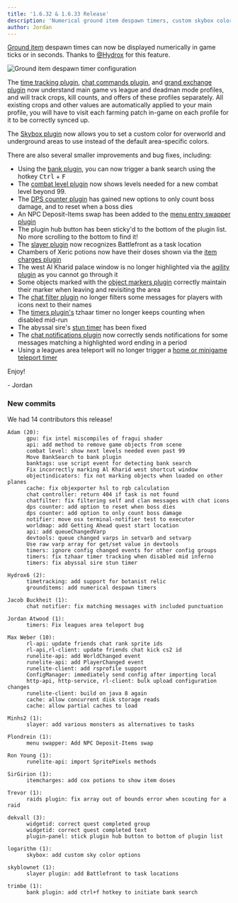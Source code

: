 ```yaml
---
title: '1.6.32 & 1.6.33 Release'
description: 'Numerical ground item despawn timers, custom skybox colors, and leagues time tracking profiles'
author: Jordan
---
```


[Ground item](https://github.com/runelite/runelite/wiki/Ground-Items) despawn times can now be
displayed numerically in game ticks or in seconds. Thanks to [@Hydrox](https://github.com/Hydrox6)
for this feature.

![Ground item despawn timer configuration](/img/blog/1.6.33-Release/ground-item-despawn-timers.gif)

The [time tracking plugin](https://github.com/runelite/runelite/wiki/Time-Tracking), [chat commands
plugin](https://github.com/runelite/runelite/wiki/Chat-Commands), and [grand exchange
plugin](https://github.com/runelite/runelite/wiki/Grand-Exchange) now understand main game vs league
and deadman mode profiles, and will track crops, kill counts, and offers of these profiles
separately. All existing crops and other values are automatically applied to your main profile, you
will have to visit each farming patch in-game on each profile for it to be correctly synced up.

The [Skybox plugin](https://github.com/runelite/runelite/wiki/Skybox) now allows you to set a custom
color for overworld and underground areas to use instead of the default area-specific colors.

There are also several smaller improvements and bug fixes, including:

- Using the [bank plugin](https://github.com/runelite/runelite/wiki/Bank), you can now trigger a
  bank search using the hotkey <kbd>Ctrl</kbd> + <kbd>F</kbd>
- The [combat level plugin](https://github.com/runelite/runelite/wiki/Combat-Level) now shows levels
  needed for a new combat level beyond 99.
- The [DPS counter plugin](https://github.com/runelite/runelite/wiki/DPS-Counter) has gained new
  options to only count boss damage, and to reset when a boss dies
- An NPC Deposit-Items swap has been added to the [menu entry swapper
  plugin](https://github.com/runelite/runelite/wiki/Menu-Entry-Swapper)
- The plugin hub button has been sticky'd to the bottom of the plugin list. No more scrolling to the
  bottom to find it!
- The [slayer plugin](https://github.com/runelite/runelite/wiki/Slayer) now recognizes Battlefront
  as a task location
- Chambers of Xeric potions now have their doses shown via the [item charges
  plugin](https://github.com/runelite/runelite/wiki/Item-Charges)
- The west Al Kharid palace window is no longer highlighted via the [agility
  plugin](https://github.com/runelite/runelite/wiki/Agility) as you cannot go through it
- Some objects marked with the [object markers
  plugin](https://github.com/runelite/runelite/wiki/Object-Markers) correctly maintain their marker
  when leaving and revisiting the area
- The [chat filter plugin](https://github.com/runelite/runelite/wiki/Chat-Filter) no longer filters
  some messages for players with icons next to their names
- The [timers plugin's](https://github.com/runelite/runelite/wiki/Timers) tzhaar timer no longer
  keeps counting when disabled mid-run
- The abyssal sire's [stun timer](https://github.com/runelite/runelite/wiki/Timers) has been fixed
- The [chat notifications plugin](https://github.com/runelite/runelite/wiki/Chat-Notifications) now
  correctly sends notifications for some messages matching a highlighted word ending in a period
- Using a leagues area teleport will no longer trigger a [home or minigame teleport
  timer](https://github.com/runelite/runelite/wiki/Timers)

Enjoy!

\- Jordan

### New commits

We had 14 contributors this release!

```
Adam (20):
      gpu: fix intel miscompiles of fragui shader
      api: add method to remove game objects from scene
      combat level: show next levels needed even past 99
      Move BankSearch to bank plugin
      banktags: use script event for detecting bank search
      Fix incorrectly marking Al Kharid west shortcut window
      objectindicators: fix not marking objects when loaded on other planes
      cache: fix objexporter hsl to rgb calculation
      chat controller: return 404 if task is not found
      chatfilter: fix filtering self and clan messages with chat icons
      dps counter: add option to reset when boss dies
      dps counter: add option to only count boss damage
      notifier: move osx terminal-notifier test to executor
      worldmap: add Getting Ahead quest start location
      api: add queueChangedVarp
      devtools: queue changed varps in setvarb and setvarp
      Use raw varp array for get/set value in devtools
      timers: ignore config changed events for other config groups
      timers: fix tzhaar timer tracking when disabled mid inferno
      timers: fix abyssal sire stun timer

Hydrox6 (2):
      timetracking: add support for botanist relic
      grounditems: add numerical despawn timers

Jacob Buckheit (1):
      chat notifier: fix matching messages with included punctuation

Jordan Atwood (1):
      timers: Fix leagues area teleport bug

Max Weber (10):
      rl-api: update friends chat rank sprite ids
      rl-api,rl-client: update friends chat kick cs2 id
      runelite-api: add WorldChanged event
      runelite-api: add PlayerChanged event
      runelite-client: add rsprofile support
      ConfigManager: immediately send config after importing local
      http-api, http-service, rl-client: bulk upload configuration changes
      runelite-client: build on java 8 again
      cache: allow concurrent disk storage reads
      cache: allow partial caches to load

Minhs2 (1):
      slayer: add various monsters as alternatives to tasks

Plondrein (1):
      menu swapper: Add NPC Deposit-Items swap

Ron Young (1):
      runelite-api: import SpritePixels methods

SirGirion (1):
      itemcharges: add cox potions to show item doses

Trevor (1):
      raids plugin: fix array out of bounds error when scouting for a raid

dekvall (3):
      widgetid: correct quest completed group
      widgetid: correct quest completed text
      plugin-panel: stick plugin hub button to bottom of plugin list

logarithm (1):
      skybox: add custom sky color options

skyblownet (1):
      slayer plugin: add Battlefront to task locations

trimbe (1):
      bank plugin: add ctrl+f hotkey to initiate bank search
```
